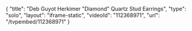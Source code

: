{
    "title": "Deb Guyot Herkimer \"Diamond\" Quartz Stud Earrings",
    "type": "solo",
    "layout": "iframe-static",
    "videoId": "112368971",
    "url": "\/tvpembed\/112368971"
}